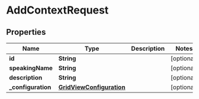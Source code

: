 

# AddContextRequest


## Properties

Name | Type | Description | Notes
------------ | ------------- | ------------- | -------------
**id** | **String** |  |  [optional]
**speakingName** | **String** |  |  [optional]
**description** | **String** |  |  [optional]
**_configuration** | [**GridViewConfiguration**](GridViewConfiguration.md) |  |  [optional]



